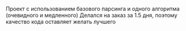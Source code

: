 Проект с использованием базового парсинга и одного алгоритма (очевидного и медленного)
Делался на заказ за 1.5 дня, поэтому качество кода оставляет желать лучшего